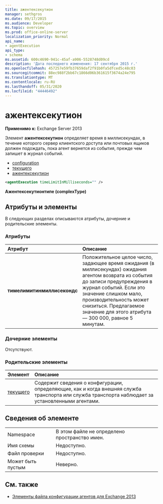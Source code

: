 ```yaml
---
title: ажентексекутион
manager: sethgros
ms.date: 09/17/2015
ms.audience: Developer
ms.topic: overview
ms.prod: office-online-server
localization_priority: Normal
api_name:
- agentExecution
api_type:
- schema
ms.assetid: 600c4690-941c-45af-a906-5528748d09cd
description: 'Дата последнего изменения: 17 сентября 2015 г.'
ms.openlocfilehash: 457257e59fb37659daf2f91b0fa5dfced5c48c03
ms.sourcegitcommit: 88ec988f2bb67c1866d06b361615f3674a24e795
ms.translationtype: MT
ms.contentlocale: ru-RU
ms.lasthandoff: 05/31/2020
ms.locfileid: "44446492"
---
```

# <a name="agentexecution"></a>ажентексекутион
  
**Применимо к:** Exchange Server 2013 
  
Элемент **ажентексекутион** определяет время в миллисекундах, в течение которого сервер клиентского доступа или почтовых ящиков должен подождать, пока агент вернется из события, прежде чем запишет в журнал событий. 
  
- [configuration](configuration.md)  
- [текущего](monitoring.md)
- [ажентексекутион](agentexecution.md)
  
```XML
<agentExecution timeLimitInMilliseconds="" />
```

**Ажентексекутионтипе (complexType)**

## <a name="attributes-and-elements"></a>Атрибуты и элементы

В следующих разделах описываются атрибуты, дочерние и родительские элементы.
  
### <a name="attributes"></a>Атрибуты

|**Атрибут**|**Описание**|
|:-----|:-----|
|**тимелимитинмиллисекондс** <br/> |Положительное целое число, задающее время ожидания (в миллисекундах) ожидания агентом возврата из события до записи предупреждения в журнал событий. Если это значение слишком мало, производительность может снизиться. Предлагаемое значение для этого атрибута — 300 000, равное 5 минутам.  <br/> |
   
### <a name="child-elements"></a>Дочерние элементы

Отсутствуют.
  
### <a name="parent-elements"></a>Родительские элементы

|**Элемент**|**Описание**|
|:-----|:-----|
|[текущего](monitoring.md) <br/> |Содержит сведения о конфигурации, определяющие, как и когда внешняя служба транспорта или служба транспорта наблюдает за установленными агентами.  <br/> |
   
## <a name="element-information"></a>Сведения об элементе

|||
|:-----|:-----|
|Namespace  <br/> |В этом файле не определено пространство имен.  <br/> |
|Имя схемы  <br/> |Недоступно.  <br/> |
|Файл проверки  <br/> |Недоступно.  <br/> |
|Может быть пустым  <br/> |Неверно.  <br/> |
   
## <a name="see-also"></a>См. также

- [Элементы файла конфигурации агентов для Exchange 2013](agents-configuration-file-elements-for-exchange-2013.md)

